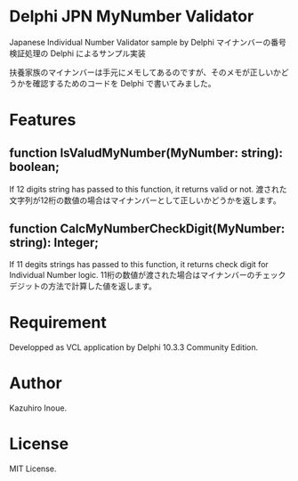 # Delphi JPN MyNumber Validator
Japanese Individual Number Validator sample by Delphi
マイナンバーの番号検証処理の Delphi によるサンプル実装

扶養家族のマイナンバーは手元にメモしてあるのですが、そのメモが正しいかどうかを確認するためのコードを Delphi で書いてみました。

# Features

## function IsValudMyNumber(MyNumber: string): boolean;
If 12 digits string has passed to this function, it returns valid or not.
渡された文字列が12桁の数値の場合はマイナンバーとして正しいかどうかを返します。

## function CalcMyNumberCheckDigit(MyNumber: string): Integer;
If 11 degits strings has passed to this function, it returns check digit for Individual Number logic.
11桁の数値が渡された場合はマイナンバーのチェックデジットの方法で計算した値を返します。

# Requirement
Developped as VCL application by Delphi 10.3.3 Community Edition.

# Author
Kazuhiro Inoue.

# License
MIT License.
